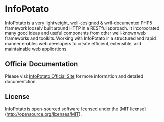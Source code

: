 # InfoPotato

InfoPotato is a very lightweight, well-designed & well-documented PHP5 framework loosely built around HTTP in a RESTful approach. It incorporated many good ideas and useful components from other well-known web frameworks and toolkits. Working with InfoPotato in a structured and rapid manner enables web developers to create efficient, extensible, and maintainable web applications.

## Official Documentation

Please visit [InfoPotato Official Site](http://infopotato.com/) for more information and detailed documentation.

## License

InfoPotato is open-sourced software licensed under the [MIT license] (http://opensource.org/licenses/MIT).